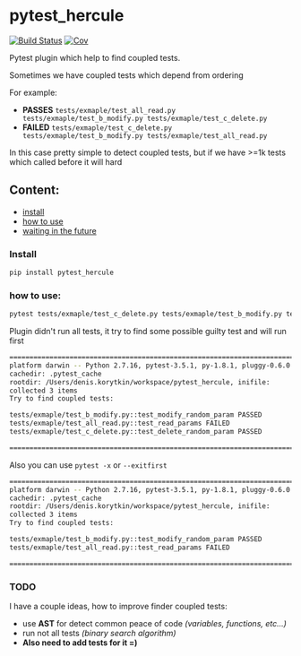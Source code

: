 # pytest_hercule

[![Build Status](https://travis-ci.com/DKorytkin/pytest_hercule.svg?branch=master)](https://travis-ci.com/DKorytkin/pytest_hercule)
[![Cov](https://codecov.io/gh/DKorytkin/pytest_hercule/branch/master/graph/badge.svg)](https://codecov.io/gh/DKorytkin/pytest_hercule/branch/master)

Pytest plugin which help to find coupled tests.

Sometimes we have coupled tests which depend from ordering

For example:
- **PASSES** `tests/exmaple/test_all_read.py tests/exmaple/test_b_modify.py tests/exmaple/test_c_delete.py`
- **FAILED** `tests/exmaple/test_c_delete.py tests/exmaple/test_b_modify.py tests/exmaple/test_all_read.py`

In this case pretty simple to detect coupled tests, but if we have >=1k tests which called before it will hard


## Content:
- [install](#install)
- [how to use](#how-to-use)
- [waiting in the future](#todo)

### Install
```bash
pip install pytest_hercule
```

### how to use:
```bash
pytest tests/exmaple/test_c_delete.py tests/exmaple/test_b_modify.py tests/exmaple/test_all_read.py --flaky-test="test_read_params" -vv -x
```
Plugin didn't run all tests, it try to find some possible guilty test and will run first
```bash
======================================================================================== test session starts ========================================================================================
platform darwin -- Python 2.7.16, pytest-3.5.1, py-1.8.1, pluggy-0.6.0 -- /Users/denis.korytkin/.virtualenvs/pytest_hercule/bin/python
cachedir: .pytest_cache
rootdir: /Users/denis.korytkin/workspace/pytest_hercule, inifile:
collected 3 items                                                                                                                                                                                   
Try to find coupled tests:

tests/exmaple/test_b_modify.py::test_modify_random_param PASSED                                                                                                                               [ 33%]
tests/exmaple/test_all_read.py::test_read_params FAILED                                                                                                                                       [ 66%]
tests/exmaple/test_c_delete.py::test_delete_random_param PASSED                                                                                                                               [100%]

============================================================================================= FAILURES ==============================================================================================
```
Also you can use `pytest -x` or `--exitfirst`
```bash
======================================================================================== test session starts ========================================================================================
platform darwin -- Python 2.7.16, pytest-3.5.1, py-1.8.1, pluggy-0.6.0 -- /Users/denis.korytkin/.virtualenvs/pytest_hercule/bin/python
cachedir: .pytest_cache
rootdir: /Users/denis.korytkin/workspace/pytest_hercule, inifile:
collected 3 items                                                                                                                                                                                   
Try to find coupled tests:

tests/exmaple/test_b_modify.py::test_modify_random_param PASSED                                                                                                                               [ 33%]
tests/exmaple/test_all_read.py::test_read_params FAILED                                                                                                                                       [ 66%]

============================================================================================= FAILURES ==============================================================================================
```

### TODO
I have a couple ideas, how to improve finder coupled tests:
- use **AST** for detect common peace of code *(variables, functions, etc...)*
- run not all tests *(binary search algorithm)*
- **Also need to add tests for it =)**